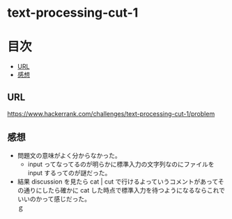 # text-processing-cut-1

# 目次

<!-- @import "[TOC]" {cmd="toc" depthFrom=2 depthTo=6 orderedList=false} -->
<!-- code_chunk_output -->

- [URL](#url)
- [感想](#感想)

<!-- /code_chunk_output -->

## URL

https://www.hackerrank.com/challenges/text-processing-cut-1/problem

## 感想

- 問題文の意味がよく分からなかった。
    - input ってなってるのが明らかに標準入力の文字列なのにファイルをinput するってのが謎だった。
- 結果 discussion を見たら cat | cut で行けるよっていうコメントがあってその通りにしたら確かに cat した時点で標準入力を待つようになるならこれでいいのかって感じだった。  
ｇ
